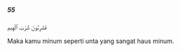 ##### 55

<span class="ayah">فَشَٰرِبُونَ شُرْبَ ٱلْهِيمِ</span>

<span class="ayah_translation">Maka kamu minum seperti unta yang sangat haus minum.</span>
